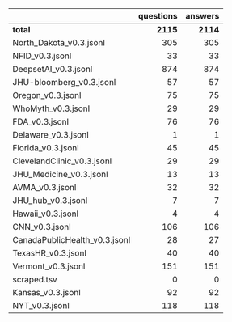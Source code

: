 |                               |   questions |   answers |
|:------------------------------|------------:|----------:|
| **total**                         |          **2115** |       **2114** |
| North_Dakota_v0.3.jsonl       |         305 |       305 |
| NFID_v0.3.jsonl               |          33 |        33 |
| DeepsetAI_v0.3.jsonl          |         874 |       874 |
| JHU-bloomberg_v0.3.jsonl      |          57 |        57 |
| Oregon_v0.3.jsonl             |          75 |        75 |
| WhoMyth_v0.3.jsonl            |          29 |        29 |
| FDA_v0.3.jsonl                |          76 |        76 |
| Delaware_v0.3.jsonl           |           1 |         1 |
| Florida_v0.3.jsonl            |          45 |        45 |
| ClevelandClinic_v0.3.jsonl    |          29 |        29 |
| JHU_Medicine_v0.3.jsonl       |          13 |        13 |
| AVMA_v0.3.jsonl               |          32 |        32 |
| JHU_hub_v0.3.jsonl            |           7 |         7 |
| Hawaii_v0.3.jsonl             |           4 |         4 |
| CNN_v0.3.jsonl                |         106 |       106 |
| CanadaPublicHealth_v0.3.jsonl |          28 |        27 |
| TexasHR_v0.3.jsonl            |          40 |        40 |
| Vermont_v0.3.jsonl            |         151 |       151 |
| scraped.tsv                   |           0 |         0 |
| Kansas_v0.3.jsonl             |          92 |        92 |
| NYT_v0.3.jsonl                |         118 |       118 |